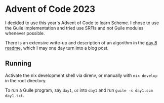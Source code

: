 # Advent of Code 2023

I decided to use this year's Advent of Code to learn Scheme. I chose to use the Guile implementation and tried use SRFIs and not Guile modules whenever possible.

There is an extensive write-up and description of an algorithm in the [day 8 readme](src/day8/README.md), which I may one day turn into a blog post.

## Running

Activate the nix development shell via direnv, or manually with `nix develop` in the root directory.

To run a Guile program, say `day1`, `cd` into `day1` and run `guile -s day1.scm day1.txt`.

